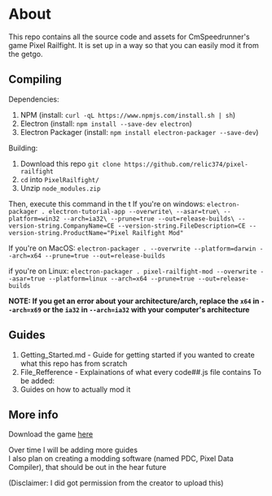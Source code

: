 # About

This repo contains all the source code and assets for CmSpeedrunner's game Pixel Railfight. It is set up in a way so that you can easily mod it from the getgo. 

## Compiling

Dependencies:<br>
1. NPM (install: `curl -qL https://www.npmjs.com/install.sh | sh`)
2. Electron (install: `npm install --save-dev electron`)
3. Electron Packager (install: `npm install electron-packager --save-dev`)

Building:<br>
1. Download this repo `git clone https://github.com/relic374/pixel-railfight`
2. `cd` into `PixelRailfight/`
3. Unzip `node_modules.zip`

Then, execute this command in the t
If you're on windows:
`electron-packager . electron-tutorial-app --overwrite\
 --asar=true\
 --platform=win32 --arch=ia32\
 --prune=true --out=release-builds\
 --version-string.CompanyName=CE --version-string.FileDescription=CE --version-string.ProductName="Pixel Railfight Mod"`
 
If you're on MacOS:
 `electron-packager . --overwrite --platform=darwin --arch=x64 --prune=true --out=release-builds`

if you're on Linux:
 `electron-packager . pixel-railfight-mod --overwrite --asar=true --platform=linux --arch=x64 --prune=true --out=release-builds`

**NOTE: If you get an error about your architecture/arch, replace the `x64` in `--arch=x69` or the `ia32` in `--arch=ia32` with your computer's architecture**

## Guides

1. Getting_Started.md - Guide for getting started if you wanted to create what this repo has from scratch
2. File_Refference - Explainations of what every code##.js file contains
To be added:<br>
3. Guides on how to actually mod it 

## More info

Download the game [here](https://cmspeedrunner.itch.io/pixel-railfight)<br>

Over time I will be adding more guides<br>
I also plan on creating a modding software (named PDC, Pixel Data Compiler), that should be out in the hear future

(Disclaimer: I did got permission from the creator to upload this)
